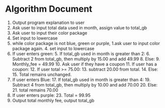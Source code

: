 # Algorithm Document

1. Output program explanation to user
2. Ask user to input total data used in month, assign value to total_gb
2. Ask user to input their color package
3. Set input to lowercase 
3. while color package is not blue, green or purple, 
   1.ask user to input color package again.
   4. set input to lowercase
3. If user enters green:
   5. If total_gb used in month is greater than 2:
      6. Subtract 2 from total_gb, then multiply by 15.00 and add 49.99
   8. Else:
      9. Monthly_fee = 49.99
   10. Ask user if they have a coupon
       11. If user has a coupon:
           12. If user total >= 75.00:
               13. subtract 20.00 from total.
           14. Else:
               15. Total remains unchanged.
16. If user enters Blue:
    17. If total_gb used in month is greater than 4:
        19. Subtract 4 from total_gb, then multiply by 10.00 and add 70.00
    20. Else:
        21. total remains 70.00
22. If user enters purple:
    23. Total = 99.95
24. Output total monthly fee, output total_gb